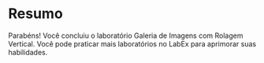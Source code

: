 # Resumo

Parabéns! Você concluiu o laboratório Galeria de Imagens com Rolagem Vertical. Você pode praticar mais laboratórios no LabEx para aprimorar suas habilidades.
